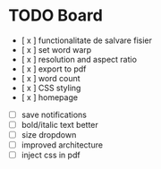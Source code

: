 # TODO Board

- [ x ] functionalitate de salvare fisier
- [ x ] set word warp
- [ x ] resolution and aspect ratio
- [ x ] export to pdf
- [ x ] word count
- [ x ] CSS styling
- [ x ] homepage
- [  ] save notifications
- [  ] bold/italic text better
- [  ] size dropdown
- [  ] improved architecture
- [  ] inject css in pdf
